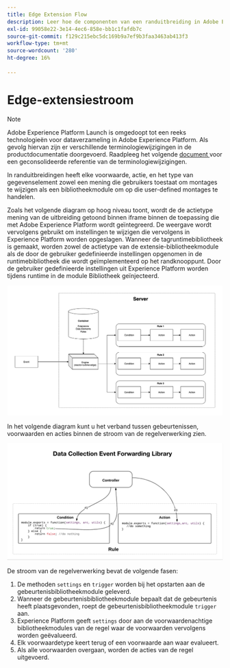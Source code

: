 ```yaml
---
title: Edge Extension Flow
description: Leer hoe de componenten van een randuitbreiding in Adobe Experience Platform met elkaar in runtime communiceren.
exl-id: 99058e22-3e14-4ec6-858e-bb1c1fafdb7c
source-git-commit: f129c215ebc5dc169b9a7ef9b3faa3463ab413f3
workflow-type: tm+mt
source-wordcount: '280'
ht-degree: 16%

---
```


# Edge-extensiestroom

>[!NOTE]
>
>Adobe Experience Platform Launch is omgedoopt tot een reeks technologieën voor dataverzameling in Adobe Experience Platform.  Als gevolg hiervan zijn er verschillende terminologiewijzigingen in de productdocumentatie doorgevoerd. Raadpleeg het volgende [ document ](../../term-updates.md) voor een geconsolideerde referentie van de terminologiewijzigingen.

In randuitbreidingen heeft elke voorwaarde, actie, en het type van gegevenselement zowel een mening die gebruikers toestaat om montages te wijzigen als een bibliotheekmodule om op die user-defined montages te handelen.

Zoals het volgende diagram op hoog niveau toont, wordt de de actietype mening van de uitbreiding getoond binnen iframe binnen de toepassing die met Adobe Experience Platform wordt geïntegreerd. De weergave wordt vervolgens gebruikt om instellingen te wijzigen die vervolgens in Experience Platform worden opgeslagen. Wanneer de tagruntimebibliotheek is gemaakt, worden zowel de actietype van de extensie-bibliotheekmodule als de door de gebruiker gedefinieerde instellingen opgenomen in de runtimebibliotheek die wordt geïmplementeerd op het randknooppunt. Door de gebruiker gedefinieerde instellingen uit Experience Platform worden tijdens runtime in de module Bibliotheek geïnjecteerd.

![ diagram van de uitbreidingsstroom ](../images/flow/edge/event-processing-flow.png)

In het volgende diagram kunt u het verband tussen gebeurtenissen, voorwaarden en acties binnen de stroom van de regelverwerking zien.

![ diagram van de regelverwerking van stroom ](../images/flow/edge/rule-processing-flow.png)

De stroom van de regelverwerking bevat de volgende fasen:

1. De methoden `settings` en `trigger` worden bij het opstarten aan de gebeurtenisbibliotheekmodule geleverd.
1. Wanneer de gebeurtenisbibliotheekmodule bepaalt dat de gebeurtenis heeft plaatsgevonden, roept de gebeurtenisbibliotheekmodule `trigger` aan.
1. Experience Platform geeft `settings` door aan de voorwaardenachtige bibliotheekmodules van de regel waar de voorwaarden vervolgens worden geëvalueerd.
1. Elk voorwaardetype keert terug of een voorwaarde aan waar evalueert.
1. Als alle voorwaarden overgaan, worden de acties van de regel uitgevoerd.
